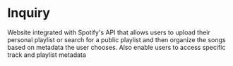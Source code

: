 # Inquiry
Website integrated with Spotify's API that allows users to upload their personal playlist or search for a public playlist and then organize the songs based on metadata the user chooses. Also enable users to access specific track and playlist metadata
